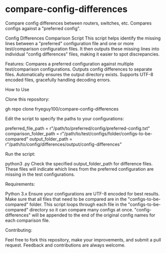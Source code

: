 # compare-config-differences
Compare config differences between routers, switches, etc. Compares configs against a "preferred config".

Config Differences Comparison Script
This script helps identify the missing lines between a "preferred" configuration file and one or more test/comparison configuration files. It then outputs these missing lines into individual "config differences" files, making it easier to spot discrepancies.

Features:
Compares a preferred configuration against multiple test/comparison configurations.
Outputs config differences to separate files.
Automatically ensures the output directory exists.
Supports UTF-8 encoded files, gracefully handling decoding errors.


How to Use

Clone this repository:

gh repo clone fryeguy100/compare-config-differences


Edit the script to specify the paths to your configurations:

preferred_file_path = r"/path/to/preferred/config/preferred-config.txt"
comparison_folder_path = r"/path/to/test/configs/folder/configs-to-be-compared"
output_folder_path = r"/path/to/config/differences/output/config-differences"

Run the script:

python3 <script-name>.py
Check the specified output_folder_path for difference files. These files will indicate which lines from the preferred configuration are missing in the test configurations.

Requirements:

Python 3.x
Ensure your configurations are UTF-8 encoded for best results.
Make sure that all files that need to be compared are in the "configs-to-be-compared" folder.
This script loops through each file in the "configs-to-be-compared" directory so it can compare many configs at once. "config-differences" will be appended to the end of the original config names for each comparison file.

Contributing:

Feel free to fork this repository, make your improvements, and submit a pull request. Feedback and contributions are always welcome.

